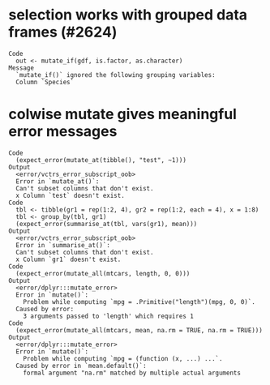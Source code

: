 # selection works with grouped data frames (#2624)

    Code
      out <- mutate_if(gdf, is.factor, as.character)
    Message
      `mutate_if()` ignored the following grouping variables:
      Column `Species`

# colwise mutate gives meaningful error messages

    Code
      (expect_error(mutate_at(tibble(), "test", ~1)))
    Output
      <error/vctrs_error_subscript_oob>
      Error in `mutate_at()`:
      Can't subset columns that don't exist.
      x Column `test` doesn't exist.
    Code
      tbl <- tibble(gr1 = rep(1:2, 4), gr2 = rep(1:2, each = 4), x = 1:8)
      tbl <- group_by(tbl, gr1)
      (expect_error(summarise_at(tbl, vars(gr1), mean)))
    Output
      <error/vctrs_error_subscript_oob>
      Error in `summarise_at()`:
      Can't subset columns that don't exist.
      x Column `gr1` doesn't exist.
    Code
      (expect_error(mutate_all(mtcars, length, 0, 0)))
    Output
      <error/dplyr:::mutate_error>
      Error in `mutate()`:
        Problem while computing `mpg = .Primitive("length")(mpg, 0, 0)`.
      Caused by error:
        3 arguments passed to 'length' which requires 1
    Code
      (expect_error(mutate_all(mtcars, mean, na.rm = TRUE, na.rm = TRUE)))
    Output
      <error/dplyr:::mutate_error>
      Error in `mutate()`:
        Problem while computing `mpg = (function (x, ...) ...`.
      Caused by error in `mean.default()`:
        formal argument "na.rm" matched by multiple actual arguments

